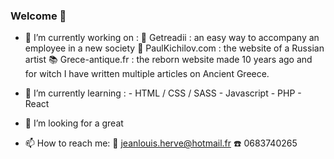 ### Welcome 👋

- 🔭 I’m currently working on : 
      :rocket: Getreadii : an easy way to accompany an employee in a new society
      :racehorse: PaulKichilov.com : the website of a Russian artist
      :books: Grece-antique.fr : the reborn website made 10 years ago and for witch I have written multiple articles on Ancient Greece.
      
- 🌱 I’m currently learning :
      - HTML / CSS / SASS
      - Javascript
      - PHP
      - React


- 👯 I’m looking for a great

- 📫 How to reach me: :email: jeanlouis.herve@hotmail.fr :phone: 0683740265


